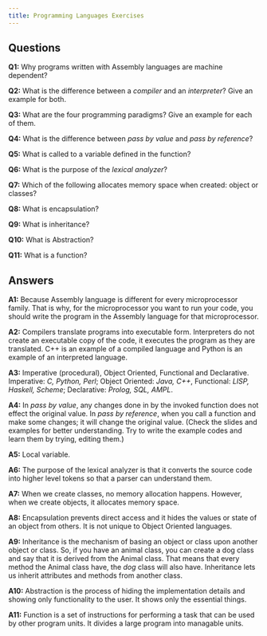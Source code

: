 ```yaml
---
title: Programming Languages Exercises
---
```


## Questions

**Q1:** Why programs written with Assembly languages are machine dependent? 

**Q2:** What is the difference between a _compiler_ and an _interpreter_? Give an example for both.

**Q3:** What are the four programming paradigms? Give an example for each of them.

**Q4:** What is the difference between _pass by value_ and _pass by reference_?

**Q5:** What is called to a variable defined in the function?

**Q6:** What is the purpose of the _lexical analyzer_?

**Q7:** Which of the following allocates memory space when created: object or classes?

**Q8:** What is encapsulation?

**Q9:** What is inheritance?

**Q10:** What is Abstraction?

**Q11:** What is a function?

## Answers

**A1:** Because Assembly language is different for every microprocessor family. That is why, for the microprocessor you want to run your code, you should write the program in the Assembly language for that microprocessor.

**A2:** Compilers translate programs into executable form. Interpreters do not create an executable copy of the code, it executes the program as they are translated. C++ is an example of a compiled language and Python is an example of an interpreted language.

**A3:** Imperative (procedural), Object Oriented, Functional and Declarative. Imperative: _C, Python, Perl_; Object Oriented: _Java, C++_, Functional: _LISP, Haskell, Scheme_; Declarative: _Prolog, SQL, AMPL_.

**A4:** In _pass by value_, any changes done in by the invoked function does not effect the original value. In _pass by reference_, when you call a function and make some changes; it will change the original value. (Check the slides and examples for better understanding. Try to write the example codes and learn them by trying, editing them.)

**A5:** Local variable.

**A6:** The purpose of the lexical analyzer is that it converts the source code into higher level tokens so that a parser can understand them. 

**A7:** When we create classes, no memory allocation happens. However, when we create objects, it allocates memory space.

**A8:** Encapsulation prevents direct access and it hides the values or state of an object from others. It is not unique to Object Oriented languages.

**A9:** Inheritance is the mechanism of basing an object or class upon another object or class. So, if you have an animal class, you can create a dog class and say that it is derived from the Animal class. That means that every method the Animal class have, the _dog_ class will also have. Inheritance lets us inherit attributes and methods from another class.

**A10:** Abstraction is the process of hiding the implementation details and showing only functionality to the user. It shows only the essential things. 

**A11:** Function is a set of instructions for performing a task that can be used by other program units. It divides a large program into managable units. 